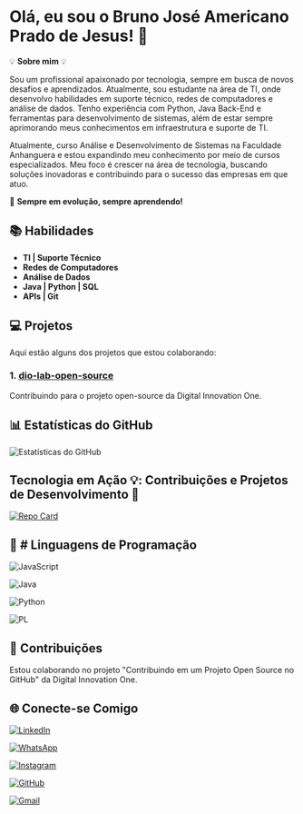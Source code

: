 # Olá, eu sou o Bruno José Americano Prado de Jesus! 👋

💡 **Sobre mim** 💡

Sou um profissional apaixonado por tecnologia, sempre em busca de novos desafios e aprendizados. Atualmente, sou estudante na área de TI, onde desenvolvo habilidades em suporte técnico, redes de computadores e análise de dados. Tenho experiência com Python, Java Back-End e ferramentas para desenvolvimento de sistemas, além de estar sempre aprimorando meus conhecimentos em infraestrutura e suporte de TI.

Atualmente, curso Análise e Desenvolvimento de Sistemas na Faculdade Anhanguera e estou expandindo meu conhecimento por meio de cursos especializados. Meu foco é crescer na área de tecnologia, buscando soluções inovadoras e contribuindo para o sucesso das empresas em que atuo.

🚀 **Sempre em evolução, sempre aprendendo!**

## 📚 Habilidades
- **TI | Suporte Técnico**
- **Redes de Computadores**
- **Análise de Dados**
- **Java | Python | SQL**
- **APIs | Git**

## 💻 Projetos
Aqui estão alguns dos projetos que estou colaborando:

### 1. [dio-lab-open-source](https://github.com/digitalinnovationone/dio-lab-open-source)
Contribuindo para o projeto open-source da Digital Innovation One.

## 📊 Estatísticas do GitHub

![Estatísticas do GitHub](https://github-readme-stats.vercel.app/api?username=BrunoAmericano&show_icons=true&hide_title=true&count_private=true&hide=prs&theme=radical)

## Tecnologia em Ação 💡: Contribuições e Projetos de Desenvolvimento 🚀



[![Repo Card](https://github-readme-stats.vercel.app/api/pin/?username=BrunoAmericano&repo=dio-lab-open-source&bg_color=000&border_color=30A3DC&show_icons=true&icon_color=30A3DC&title_color=E94D5F&text_color=FFF)](https://github.com/BrunoAmericano/dio-lab-open-source)

## 📣 # Linguagens de Programação
![JavaScript](https://img.shields.io/badge/JavaScript-F7DF1E?style=for-the-badge&logo=javascript&logoColor=black)

![Java](https://img.shields.io/badge/java-%23ED8B00.svg?style=for-the-badge&logo=openjdk&logoColor=white)

![Python](https://img.shields.io/badge/python-3670A0?style=for-the-badge&logo=python&logoColor=ffdd54)

![PL](https://img.shields.io/badge/PL%2FSQL-FFFFFF?style=for-the-badge&logo=oracle&logoColor=FF0000&labelColor=FFFFFF&color=FF0000)

## 📌 Contribuições
Estou colaborando no projeto "Contribuindo em um Projeto Open Source no GitHub" da Digital Innovation One. 

## 🌐 Conecte-se Comigo

[![LinkedIn](https://img.shields.io/badge/LinkedIn-0077B5?style=for-the-badge&logo=linkedin&logoColor=white)](https://www.linkedin.com/in/bruno-prado-/)

[![WhatsApp](https://img.shields.io/badge/WhatsApp-25D366?style=for-the-badge&logo=whatsapp&logoColor=white)](https://wa.me/5531975286312)

[![Instagram](https://img.shields.io/badge/-Instagram-%23E4405F?style=for-the-badge&logo=instagram&logoColor=white)](https://www.instagram.com/bruno.prado._/)

[![GitHub](https://img.shields.io/badge/GitHub-100000?style=for-the-badge&logo=github&logoColor=white)](https://github.com/BrunoAmericano)

[![Gmail](https://img.shields.io/badge/Gmail-fff?style=for-the-badge&logo=gmail&logoColor=red)](mailto:bruno.bj684@gmail.com)
